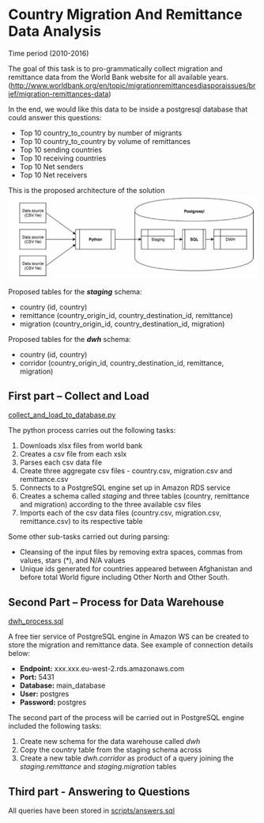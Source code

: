 # Country Migration And Remittance Data Analysis
Time period (2010-2016)

The goal of this task is to pro-grammatically collect migration and remittance data from the World Bank website for all available years.
(http://www.worldbank.org/en/topic/migrationremittancesdiasporaissues/brief/migration-remittances-data)

In the end, we would like this data to be inside a postgresql database that could answer this questions:
- Top 10 country_to_country by number of migrants
- Top 10 country_to_country by volume of remittances
- Top 10 sending countries
- Top 10 receiving countries
- Top 10 Net senders
- Top 10 Net receivers

This is the proposed architecture of the solution
![Top Level Workflow](https://github.com/KostasKostalampros/world_bank_migration_remittance/blob/master/img/workflow.png)

Proposed tables for the **_staging_** schema:
- country (id, country)
- remittance (country_origin_id, country_destination_id, remittance)
- migration (country_origin_id, country_destination_id, migration)

Proposed tables for the **_dwh_** schema:
- country (id, country)
- corridor (country_origin_id, country_destination_id, remittance, migration)


## First part – Collect and Load

[collect_and_load_to_database.py](scripts/collect_and_load_to_database.py)

The python process carries out the following tasks:
1. Downloads xlsx files from world bank 
2. Creates a csv file from each xslx
3. Parses each csv data file
4. Create three aggregate csv files - country.csv, migration.csv and remittance.csv 
5. Connects to a PostgreSQL engine set up in Amazon RDS service
6. Creates a schema called _staging_ and three tables (country, remittance and migration) according to the three available csv files
7. Imports each of the csv data files (country.csv, migration.csv, remittance.csv) to its respective table 

Some other sub-tasks carried out during parsing:
- Cleansing of the input files by removing extra spaces, commas from values, stars (*), and N/A values
- Unique ids generated for countries appeared between Afghanistan and before total World figure including Other North and Other South.


## Second Part – Process for Data Warehouse 

[dwh_process.sql](scripts/dwh_process.sql)

A free tier service of PostgreSQL engine in Amazon WS can be created to store the migration and remittance data. See example of connection details below:
- **Endpoint:** xxx.xxx.eu-west-2.rds.amazonaws.com
- **Port:** 5431
- **Database:** main_database
- **User:** postgres
- **Password:** postgres

The second part of the process will be carried out in PostgreSQL engine included the following tasks:
1. Create new schema for the data warehouse called _dwh_
2. Copy the country table from the staging schema across
3. Create a new table _dwh.corridor_ as product of a query joining the _staging.remittance_ and _staging.migration_ tables

## Third part - Answering to Questions

All queries have been stored in [scripts/answers.sql](scripts/answers.sql)